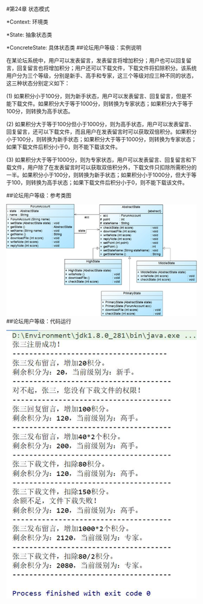 #第24章 状态模式

*Context: 环境类

*State: 抽象状态类

*ConcreteState: 具体状态类
##论坛用户等级：实例说明

  在某论坛系统中，用户可以发表留言，发表留言将增加积分；用户也可以回复留言，回复留言也将增加积分；用户还可以下载文件，下载文件将扣除积分。该系统用户分为三个等级，分别是新手、高手和专家，这三个等级对应三种不同的状态，这三种状态分别定义如下：
  
  (1) 如果积分小于100分，则为新手状态，用户可以发表留言、回复留言，但是不能下载文件。如果积分大于等于1000分，则转换为专家状态；如果积分大于等于100分，则转换为高手状态。
  
  (2) 如果积分大于等于100分但小于1000分，则为高手状态，用户可以发表留言、回复留言，还可以下载文件，而且用户在发表留言时可以获取双倍积分。如果积分小于100分，则转换为新手状态；如果积分大于等于1000分，则转换为专家状态；如果下载文件后积分小于0，则不能下载该文件。
  
  (3) 如果积分大于等于1000分，则为专家状态，用户可以发表留言、回复留言和下载文件，用户除了在发表留言时可以获取双倍积分外，下载文件只扣除所需积分的一半。如果积分小于100分，则转换为新手状态；如果积分小于1000分，但大于等于100，则转换为高手状态；如果下载文件后积分小于0，则不能下载该文件。

##论坛用户等级：参考类图

![Image text](https://github.com/shuimowang/shejimoshi/blob/main/Picture/state1.jpg)
##论坛用户等级：代码运行

![Image text](https://github.com/shuimowang/shejimoshi/blob/main/Picture/state2.jpg)
